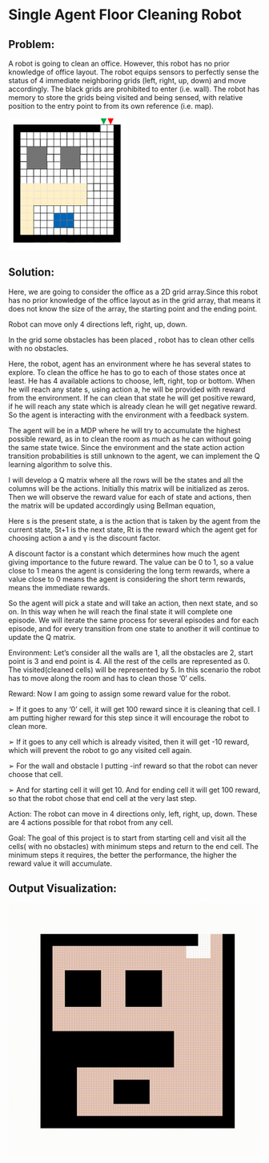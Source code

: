# Single Agent Floor Cleaning Robot
## Problem:
A robot is going to clean an office. However, this robot has no prior knowledge of office layout. The robot equips sensors to perfectly sense the status of 4 immediate neighboring grids (left, right, up, down) and move accordingly. The black grids are prohibited to enter (i.e. wall). The robot has memory to store the grids being visited and being sensed, with relative position to the entry point to from its own reference (i.e. map).

![alt text](Capture.PNG)

## Solution:
Here, we are going to consider the office as a 2D grid array.Since this robot has no prior knowledge of the office layout as in the grid array, that means it does not know the size of the array, the starting point and the ending point.

Robot can move only 4 directions left, right, up, down.

In the grid some obstacles has been placed , robot has to clean other cells with no obstacles.

Here, the robot, agent has an environment where he has several states to explore. To clean the office he has to go to each of those states once at least. He has 4 available actions to choose, left, right, top or bottom. When he will reach any state s, using action a, he will be provided with reward from the environment. If he can clean that state he will get positive reward, if he will reach any state which is already clean he will get negative reward. So the agent is interacting with the environment with a feedback system.

The agent will be in a MDP where he will try to accumulate the highest possible reward, as in to clean the room as much as he can without going the same state twice. Since the environment and the state action action transition probabilities is still unknown to the agent, we can implement the Q learning algorithm to solve this.

I will develop a Q matrix where all the rows will be the states and all the columns will be the actions. Initially this matrix will be initialized as zeros. Then we will observe the reward value for each of state and actions, then the matrix will be updated accordingly using Bellman equation,

Here s is the present state, a is the action that is taken by the agent from the current state, St+1 is the next state, Rt is the reward which the agent get for choosing action a and γ is the discount factor.

A discount factor is a constant which determines how much the agent giving importance to the future reward. The value can be 0 to 1, so a value close to 1 means the agent is considering the long term rewards, where a value close to 0 means the agent is considering the short term rewards, means the immediate rewards.

So the agent will pick a state and will take an action, then next state, and so on. In this way when he will reach the final state it will complete one episode. We will iterate the same process for several episodes and for each episode, and for every transition from one state to another it will continue to update the Q matrix.

Environment:
Let’s consider all the walls are 1, all the obstacles are 2, start point is 3 and end point is 4. All the rest of the cells are represented as 0. The visited(cleaned cells) will be represented by 5. In this scenario the robot has to move along the room and has to clean those ‘0’ cells.

Reward:
Now I am going to assign some reward value for the robot.

➢ If it goes to any ‘0’ cell, it will get 100 reward since it is cleaning that cell. I am putting higher reward for this step since it will encourage the robot to clean more.

➢ If it goes to any cell which is already visited, then it will get -10 reward, which will prevent
the robot to go any visited cell again.

➢ For the wall and obstacle I putting -inf reward so that the robot can never choose that cell.

➢ And for starting cell it will get  10. And for ending cell it will get 100 reward, so that the robot chose that end cell at the very last step.

Action:
The robot can move in 4 directions only, left, right, up, down. These are 4 actions possible for that robot from any cell.

Goal:
The goal of this project is to start from starting cell and visit all the cells( with no obstacles) with minimum steps and return to the end cell. The minimum steps it requires, the better the performance, the higher the reward value it will accumulate.

## Output Visualization:
![gif](animation_layout_large_250.gif)
